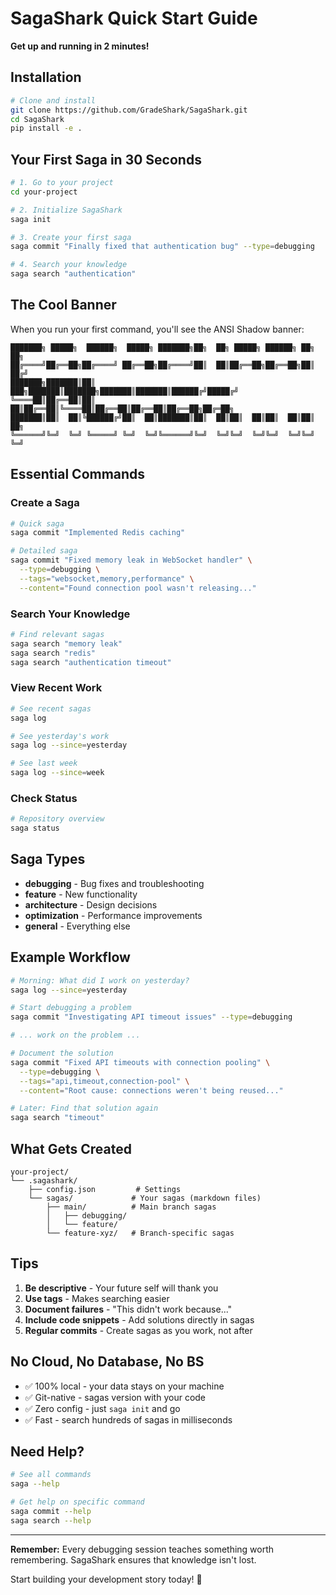 # SagaShark Quick Start Guide

**Get up and running in 2 minutes!**

## Installation

```bash
# Clone and install
git clone https://github.com/GradeShark/SagaShark.git
cd SagaShark
pip install -e .
```

## Your First Saga in 30 Seconds

```bash
# 1. Go to your project
cd your-project

# 2. Initialize SagaShark
saga init

# 3. Create your first saga
saga commit "Finally fixed that authentication bug" --type=debugging

# 4. Search your knowledge
saga search "authentication"
```

## The Cool Banner

When you run your first command, you'll see the ANSI Shadow banner:
```
███████╗ █████╗  ██████╗  █████╗ ███████╗██╗  ██╗ █████╗ ██████╗ ██╗  ██╗
██╔════╝██╔══██╗██╔════╝ ██╔══██╗██╔════╝██║  ██║██╔══██╗██╔══██╗██║ ██╔╝
███████╗███████║██║  ███╗███████║███████╗███████║███████║██████╔╝█████╔╝ 
╚════██║██╔══██║██║   ██║██╔══██║╚════██║██╔══██║██╔══██║██╔══██╗██╔═██╗ 
███████║██║  ██║╚██████╔╝██║  ██║███████║██║  ██║██║  ██║██║  ██║██║  ██╗
╚══════╝╚═╝  ╚═╝ ╚═════╝ ╚═╝  ╚═╝╚══════╝╚═╝  ╚═╝╚═╝  ╚═╝╚═╝  ╚═╝╚═╝  ╚═╝
```

## Essential Commands

### Create a Saga
```bash
# Quick saga
saga commit "Implemented Redis caching"

# Detailed saga
saga commit "Fixed memory leak in WebSocket handler" \
  --type=debugging \
  --tags="websocket,memory,performance" \
  --content="Found connection pool wasn't releasing..."
```

### Search Your Knowledge
```bash
# Find relevant sagas
saga search "memory leak"
saga search "redis"
saga search "authentication timeout"
```

### View Recent Work
```bash
# See recent sagas
saga log

# See yesterday's work
saga log --since=yesterday

# See last week
saga log --since=week
```

### Check Status
```bash
# Repository overview
saga status
```

## Saga Types

- **debugging** - Bug fixes and troubleshooting
- **feature** - New functionality
- **architecture** - Design decisions
- **optimization** - Performance improvements
- **general** - Everything else

## Example Workflow

```bash
# Morning: What did I work on yesterday?
saga log --since=yesterday

# Start debugging a problem
saga commit "Investigating API timeout issues" --type=debugging

# ... work on the problem ...

# Document the solution
saga commit "Fixed API timeouts with connection pooling" \
  --type=debugging \
  --tags="api,timeout,connection-pool" \
  --content="Root cause: connections weren't being reused..."

# Later: Find that solution again
saga search "timeout"
```

## What Gets Created

```
your-project/
└── .sagashark/
    ├── config.json         # Settings
    └── sagas/             # Your sagas (markdown files)
        ├── main/          # Main branch sagas
        │   ├── debugging/
        │   └── feature/
        └── feature-xyz/   # Branch-specific sagas
```

## Tips

1. **Be descriptive** - Your future self will thank you
2. **Use tags** - Makes searching easier
3. **Document failures** - "This didn't work because..."
4. **Include code snippets** - Add solutions directly in sagas
5. **Regular commits** - Create sagas as you work, not after

## No Cloud, No Database, No BS

- ✅ 100% local - your data stays on your machine
- ✅ Git-native - sagas version with your code
- ✅ Zero config - just `saga init` and go
- ✅ Fast - search hundreds of sagas in milliseconds

## Need Help?

```bash
# See all commands
saga --help

# Get help on specific command
saga commit --help
saga search --help
```

---

**Remember:** Every debugging session teaches something worth remembering. SagaShark ensures that knowledge isn't lost.

Start building your development story today! 🚀